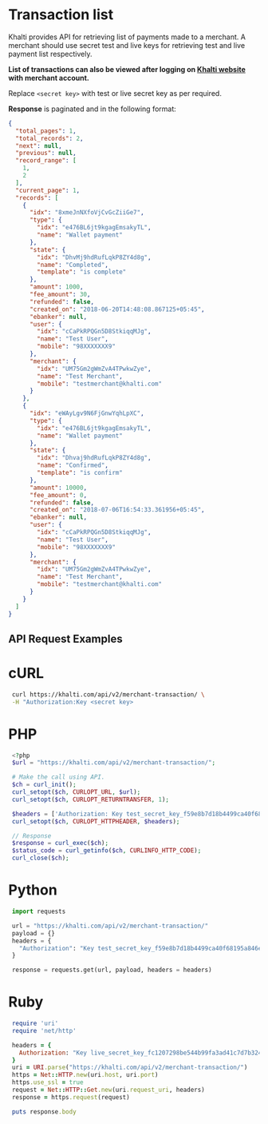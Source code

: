 # Transaction list

Khalti provides API for retrieving list of payments made to a merchant.
A merchant should use secret test and live keys for retrieving test and live payment list respectively.

**List of transactions can also be viewed after logging on [Khalti website](https://khalti.com) with merchant account.**

Replace `<secret key>` with test or live secret key as per required.

**Response** is paginated and in the following format:

```json
{
  "total_pages": 1,
  "total_records": 2,
  "next": null,
  "previous": null,
  "record_range": [
    1,
    2
  ],
  "current_page": 1,
  "records": [
    {
      "idx": "8xmeJnNXfoVjCvGcZiiGe7",
      "type": {
        "idx": "e476BL6jt9kgagEmsakyTL",
        "name": "Wallet payment"
      },
      "state": {
        "idx": "DhvMj9hdRufLqkP8ZY4d8g",
        "name": "Completed",
        "template": "is complete"
      },
      "amount": 1000,
      "fee_amount": 30,
      "refunded": false,
      "created_on": "2018-06-20T14:48:08.867125+05:45",
      "ebanker": null,
      "user": {
        "idx": "cCaPkRPQGn5D8StkiqqMJg",
        "name": "Test User",
        "mobile": "98XXXXXXX9"
      },
      "merchant": {
        "idx": "UM75Gm2gWmZvA4TPwkwZye",
        "name": "Test Merchant",
        "mobile": "testmerchant@khalti.com"
      }
    },
    {
      "idx": "eWAyLgv9N6FjGnwYqhLpXC",
      "type": {
        "idx": "e476BL6jt9kgagEmsakyTL",
        "name": "Wallet payment"
      },
      "state": {
        "idx": "Dhvaj9hdRufLqkP8ZY4d8g",
        "name": "Confirmed",
        "template": "is confirm"
      },
      "amount": 10000,
      "fee_amount": 0,
      "refunded": false,
      "created_on": "2018-07-06T16:54:33.361956+05:45",
      "ebanker": null,
      "user": {
        "idx": "cCaPkRPQGn5D8StkiqqMJg",
        "name": "Test User",
        "mobile": "98XXXXXXX9"
      },
      "merchant": {
        "idx": "UM75Gm2gWmZvA4TPwkwZye",
        "name": "Test Merchant",
        "mobile": "testmerchant@khalti.com"
      }
    }
  ]
}
```


## API Request Examples

# cURL

   ```bash
    curl https://khalti.com/api/v2/merchant-transaction/ \
    -H "Authorization:Key <secret key>
   ```

# PHP

   ```php
    <?php
    $url = "https://khalti.com/api/v2/merchant-transaction/";

    # Make the call using API.
    $ch = curl_init();
    curl_setopt($ch, CURLOPT_URL, $url);
    curl_setopt($ch, CURLOPT_RETURNTRANSFER, 1);

    $headers = ['Authorization: Key test_secret_key_f59e8b7d18b4499ca40f68195a846e9b'];
    curl_setopt($ch, CURLOPT_HTTPHEADER, $headers);

    // Response
    $response = curl_exec($ch);
    $status_code = curl_getinfo($ch, CURLINFO_HTTP_CODE);
    curl_close($ch);
   ```

# Python

   ```python
    import requests

    url = "https://khalti.com/api/v2/merchant-transaction/"
    payload = {}
    headers = {
      "Authorization": "Key test_secret_key_f59e8b7d18b4499ca40f68195a846e9b"
    }

    response = requests.get(url, payload, headers = headers)
   ```

# Ruby

   ```ruby
    require 'uri'
    require 'net/http'

    headers = {
      Authorization: "Key live_secret_key_fc1207298be544b99fa3ad41c7d7b324"
    }
    uri = URI.parse("https://khalti.com/api/v2/merchant-transaction/")
    https = Net::HTTP.new(uri.host, uri.port)
    https.use_ssl = true
    request = Net::HTTP::Get.new(uri.request_uri, headers)
    response = https.request(request)

    puts response.body
   ```
